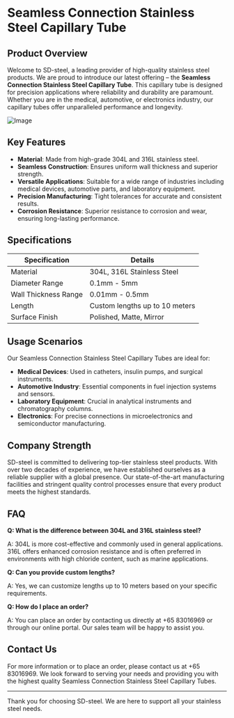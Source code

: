 # Seamless Connection Stainless Steel Capillary Tube

## Product Overview

Welcome to SD-steel, a leading provider of high-quality stainless steel products. We are proud to introduce our latest offering – the **Seamless Connection Stainless Steel Capillary Tube**. This capillary tube is designed for precision applications where reliability and durability are paramount. Whether you are in the medical, automotive, or electronics industry, our capillary tubes offer unparalleled performance and longevity.

![Image](https://github.com/user-attachments/assets/2567258e-e124-4816-932d-1809bd27ef0b)

## Key Features

- **Material**: Made from high-grade 304L and 316L stainless steel.
- **Seamless Construction**: Ensures uniform wall thickness and superior strength.
- **Versatile Applications**: Suitable for a wide range of industries including medical devices, automotive parts, and laboratory equipment.
- **Precision Manufacturing**: Tight tolerances for accurate and consistent results.
- **Corrosion Resistance**: Superior resistance to corrosion and wear, ensuring long-lasting performance.

## Specifications

| Specification          | Details                      |
|------------------------|------------------------------|
| Material               | 304L, 316L Stainless Steel    |
| Diameter Range         | 0.1mm - 5mm                   |
| Wall Thickness Range   | 0.01mm - 0.5mm                |
| Length                 | Custom lengths up to 10 meters|
| Surface Finish         | Polished, Matte, Mirror       |

## Usage Scenarios

Our Seamless Connection Stainless Steel Capillary Tubes are ideal for:

- **Medical Devices**: Used in catheters, insulin pumps, and surgical instruments.
- **Automotive Industry**: Essential components in fuel injection systems and sensors.
- **Laboratory Equipment**: Crucial in analytical instruments and chromatography columns.
- **Electronics**: For precise connections in microelectronics and semiconductor manufacturing.

## Company Strength

SD-steel is committed to delivering top-tier stainless steel products. With over two decades of experience, we have established ourselves as a reliable supplier with a global presence. Our state-of-the-art manufacturing facilities and stringent quality control processes ensure that every product meets the highest standards.

## FAQ

**Q: What is the difference between 304L and 316L stainless steel?**

A: 304L is more cost-effective and commonly used in general applications. 316L offers enhanced corrosion resistance and is often preferred in environments with high chloride content, such as marine applications.

**Q: Can you provide custom lengths?**

A: Yes, we can customize lengths up to 10 meters based on your specific requirements.

**Q: How do I place an order?**

A: You can place an order by contacting us directly at +65 83016969 or through our online portal. Our sales team will be happy to assist you.

## Contact Us

For more information or to place an order, please contact us at +65 83016969. We look forward to serving your needs and providing you with the highest quality Seamless Connection Stainless Steel Capillary Tubes.

---

Thank you for choosing SD-steel. We are here to support all your stainless steel needs.